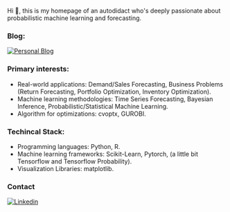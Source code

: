 Hi 👋, this is my homepage of an autodidact who's deeply passionate about probabilistic machine learning and forecasting. 

### Blog:
[![Personal Blog](https://img.shields.io/badge/blog-black?logo=jekyll&logoColor=white&link=https://callmequant.github.io/)](https://callmequant.github.io/)

### Primary interests:

- Real-world applications: Demand/Sales Forecasting, Business Problems (Return Forecasting, Portfolio Optimization, Inventory Optimization).
- Machine learning methodologies: Time Series Forecasting, Bayesian Inference, Probabilistic/Statistical Machine Learning.
- Algorithm for optimizations: cvoptx, GUROBI.

### Techincal Stack:

- Programming languages: Python, R.
- Machine learning frameworks: Scikit-Learn, Pytorch, (a little bit Tensorflow and Tensorflow Probability).
- Visualization Libraries: matplotlib.

### Contact 
[![Linkedin](https://img.shields.io/badge/linkedin-black?logo=Linkedin&logoColor=white&link=https://www.linkedin.com/in/binh-ho-899390193/)](https://www.linkedin.com/in/binh-ho-899390193/)
